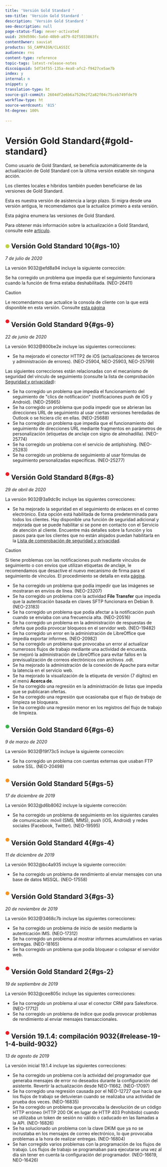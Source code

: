 ```yaml
---
title: 'Versión Gold Standard '
seo-title: 'Versión Gold Standard '
description: 'Versión Gold Standard '
seo-description: null
page-status-flag: never-activated
uuid: 269d590c-5a6d-40b9-a879-02f5033863fc
contentOwner: sauviat
products: SG_CAMPAIGN/CLASSIC
audience: rns
content-type: reference
topic-tags: latest-release-notes
discoiquuid: 5df34f55-135a-4ea8-afc2-f9427ce5ae7b
index: y
internal: n
snippet: y
translation-type: ht
source-git-commit: 2604df2e6b6a7520e2f2a82f04c75ceb749fde79
workflow-type: ht
source-wordcount: '815'
ht-degree: 100%

---
```



# Versión Gold Standard{#gold-standard}

Como usuario de Gold Standard, se beneficia automáticamente de la actualización de Gold Standard con la última versión estable sin ninguna acción.

Los clientes locales e híbridos también pueden beneficiarse de las versiones de Gold Standard.

Esta es nuestra versión de asistencia a largo plazo. Si migra desde una versión antigua, le recomendamos que la actualice primero a esta versión.

Esta página enumera las versiones de Gold Standard.

Para obtener más información sobre la actualización a Gold Standard, consulte este [artículo](https://helpx.adobe.com/es/campaign/kb/gold-standard.html).

## ![](assets/do-not-localize/limited.png) Versión Gold Standard 10{#gs-10}

_7 de julio de 2020_

La versión 9032@efd8a94 incluye la siguiente corrección:

Se ha corregido un problema que impedía que el seguimiento funcionara cuando la función de firma estaba deshabilitada. (NEO-26411)

>[!CAUTION]
>
>Le recomendamos que actualice la consola de cliente con la que está disponible en esta versión. Consulte [esta página](../../installation/using/installing-the-client-console.md)

## ![](assets/do-not-localize/red_2.png) Versión Gold Standard 9{#gs-9}

_22 de junio de 2020_

La versión 9032@800be2e incluye las siguientes correcciones:

* Se ha mejorado el conector HTTP2 de iOS (actualizaciones de terceros y administración de errores). (NEO-25904, NEO-25903, NEO-25799)

Las siguientes correcciones están relacionadas con el mecanismo de seguridad del vínculo de seguimiento (consulte la lista de comprobación [Seguridad y privacidad](https://helpx.adobe.com/es/campaign/kb/acc-security.html#signature-mechanism)):

* Se ha corregido un problema que impedía el funcionamiento del seguimiento de &quot;clics de notificación&quot; (notificaciones push de iOS y Android). (NEO-25965)
* Se ha corregido un problema que podía impedir que se abrieran las direcciones URL de seguimiento al usar ciertas versiones heredadas de Outlook o se hiciera clic en ellas.  (NEO-25688)
* Se ha corregido un problema que impedía que el funcionamiento del seguimiento de direcciones URL mediante fragmentos en parámetros de personalización (etiquetas de anclaje con signo de almohadilla). (NEO-25774)
* Se ha corregido un problema con el servicio de antiphishing. (NEO-25283)
* Se ha corregido un problema de seguimiento al usar fórmulas de seguimiento personalizadas específicas. (NEO-25277)


## ![](assets/do-not-localize/red_2.png) Versión Gold Standard 8{#gs-8}

_29 de abril de 2020_

La versión 9032@3a9dc9c incluye las siguientes correcciones:

* Se ha mejorado la seguridad en el seguimiento de enlaces en el correo electrónico. Esta opción está habilitada de forma predeterminada para todos los clientes. Hay disponible una función de seguridad adicional y mejorada que se puede habilitar si se pone en contacto con el Servicio de atención al cliente. Encuentre más detalles sobre la función y los pasos para que los clientes que no están alojados puedan habilitarla en la [Lista de comprobación de seguridad y privacidad](https://helpx.adobe.com/es/campaign/kb/acc-security.html#signature-mechanism).

>[!CAUTION]
>
>Si tiene problemas con las notificaciones push mediante vínculos de seguimiento o con envíos que utilizan etiquetas de anclaje, le recomendamos que desactive el nuevo mecanismo de firma para el seguimiento de vínculos. El procedimiento se detalla en esta [página](https://helpx.adobe.com/es/campaign/kb/acc-security.html#signature-mechanism).

* Se ha corregido un problema que podía impedir que las imágenes se mostraran en envíos de línea. (NEO-23207)
* Se ha corregido un problema con la actividad **File Transfer** que impedía que la autenticación basada en claves SFTP funcionara en Debian 9. (NEO-23183)
* Se ha corregido un problema que podía afectar a la notificación push cuando se enviaba con una frecuencia alta. (NEO-20516)
* Se ha corregido un problema en la administración de respuestas de oferta que podía provocar bloqueos en el servidor web. (NEO-19482)
* Se ha corregido un error en la administración de LibreOffice que impedía exportar informes. (NEO-20982)
* Se ha corregido un problema que provocaba un error al actualizar numerosos flujos de trabajo mediante una actividad de encuesta.
* Se mejoró la administración de LibreOffice para evitar fallos en la previsualización de correos electrónicos con archivos .odt.
* Se ha mejorado la administración de la conexión de Apache para evitar la latencia en el servicio web.
* Se ha mejorado la visualización de la etiqueta de versión (7 dígitos) en el menú **Acerca de**.
* Se ha corregido una regresión en la administración de listas que impedía que se publicaran ofertas.
* Se ha corregido una regresión que ocasionaba que el flujo de trabajo de limpieza se bloqueara.
* Se ha corregido una regresión menor en los registros del flujo de trabajo de limpieza.

## ![](assets/do-not-localize/green_2.png) Versión Gold Standard 6{#gs-6}

_9 de marzo de 2020_

La versión 9032@19f73c5 incluye la siguiente corrección:

* Se ha corregido un problema con cuentas externas que usaban FTP sobre SSL. (NEO-20498)

## ![](assets/do-not-localize/orange_2.png) Versión Gold Standard 5{#gs-5}

_17 de diciembre de 2019_

La versión 9032@d6b8062 incluye la siguiente corrección:

* Se ha corregido un problema de seguimiento en los siguientes canales de comunicación: móvil (SMS, MMS), push (iOS, Android) y redes sociales (Facebook, Twitter). (NEO-19595)

## ![](assets/do-not-localize/orange_2.png) Versión Gold Standard 4{#gs-4}

_11 de diciembre de 2019_

La versión 9032@bc4a935 incluye la siguiente corrección:

* Se ha corregido un problema de rendimiento al enviar mensajes con una base de datos MSSQL. (NEO-17558)

## ![](assets/do-not-localize/orange_2.png) Versión Gold Standard 3{#gs-3}

_20 de noviembre de 2019_

La versión 9032@3468c7b incluye las siguientes correcciones:

* Se ha corregido un problema de inicio de sesión mediante la autenticación IMS. (NEO-17312)
* Se ha corregido un problema al mostrar informes acumulativos en varias entregas. (NEO-18165)
* Se ha corregido un problema que podía bloquear o colapsar el servidor web.

## ![](assets/do-not-localize/red_2.png) Versión Gold Standard 2{#gs-2}

_19 de septiembre de 2019_

La versión 9032@cee805c incluye las siguientes correcciones:

* Se ha corregido un problema al usar el conector CRM para Salesforce. (NEO-17712)
* Se ha corregido un problema de índice que podía provocar problemas de rendimiento al enviar mensajes transaccionales.

## ![](assets/do-not-localize/red_2.png) Versión 19.1.4: compilación 9032{#release-19-1-4-build-9032}

_13 de agosto de 2019_

La versión inicial 19.1.4 incluye las siguientes correcciones:

* Se ha corregido un problema con la actividad del programador que generaba mensajes de error no deseados durante la configuración del asistente. Revertir la actualización desde NEO-11662. (NEO-17097)
* Se ha corregido una regresión causada por el NEO-12727 que hacía que los flujos de trabajo se detuvieran cuando se realizaba una actividad de prueba dos veces. (NEO-16835)
* Se ha corregido un problema que provocaba la devolución de un código HTTP erróneo (HTTP 200 OK en lugar de HTTP 403 Prohibido) cuando se utilizaba un token de sesión no válido o caducado en las llamadas a la API. (NEO-16826)
* Se ha solucionado un problema con la clave DKIM que ya no se incrustaba en los mensajes de correo electrónico, lo que provocaba problemas a la hora de realizar entregas. (NEO-16804)
* Se han corregido varios problemas con la programación de los flujos de trabajo. Los flujos de trabajo se programaban para ejecutarse una vez al día sin tener en cuenta la configuración del programador. (NEO-16619, NEO-16426)
